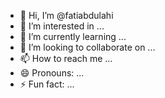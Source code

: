 - 👋 Hi, I’m @fatiabdulahi
- 👀 I’m interested in ...
- 🌱 I’m currently learning ...
- 💞️ I’m looking to collaborate on ...
- 📫 How to reach me ...
- 😄 Pronouns: ...
- ⚡ Fun fact: ...

<!---
fatiabdulahi/fatiabdulahi is a ✨ special ✨ repository because its `README.md` (this file) appears on your GitHub profile.
You can click the Preview link to take a look at your changes.
--->
